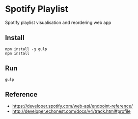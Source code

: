 # Spotify Playlist

Spotify playlist visualisation and reordering web app

## Install

```
npm install -g gulp
npm install
```

## Run

```
gulp
```

## Reference

* https://developer.spotify.com/web-api/endpoint-reference/
* http://developer.echonest.com/docs/v4/track.html#profile
